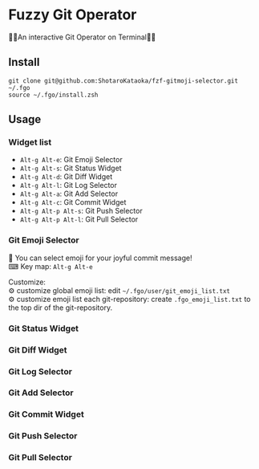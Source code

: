 # Fuzzy Git Operator
🎉🎉An interactive Git Operator on Terminal🎉🎉

## Install
```
git clone git@github.com:ShotaroKataoka/fzf-gitmoji-selector.git ~/.fgo
source ~/.fgo/install.zsh
```

## Usage
### Widget list
- `Alt-g Alt-e`: Git Emoji Selector
- `Alt-g Alt-s`: Git Status Widget
- `Alt-g Alt-d`: Git Diff Widget
- `Alt-g Alt-l`: Git Log Selector
- `Alt-g Alt-a`: Git Add Selector
- `Alt-g Alt-c`: Git Commit Widget
- `Alt-g Alt-p Alt-s`: Git Push Selector
- `Alt-g Alt-p Alt-l`: Git Pull Selector

### Git Emoji Selector
🎉 You can select emoji for your joyful commit message!  
⌨ Key map: `Alt-g Alt-e`  

Customize:  
⚙️ customize global emoji list: edit `~/.fgo/user/git_emoji_list.txt`  
⚙️ customize emoji list each git-repository: create `.fgo_emoji_list.txt` to the top dir of the git-repository.  

### Git Status Widget
### Git Diff Widget
### Git Log Selector
### Git Add Selector
### Git Commit Widget
### Git Push Selector
### Git Pull Selector
